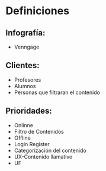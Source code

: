 # Definiciones
## Infografía:
  - Venngage
  
## Clientes:
  - Profesores
  - Alumnos
  - Personas que filtraran el contenido
  
## Prioridades:
  - Onlinne 
  - Filtro de Contenidos
  - Offline
  - Login Register
  - Categorización del contenido
  - UX-Contenido llamativo
  - UF
